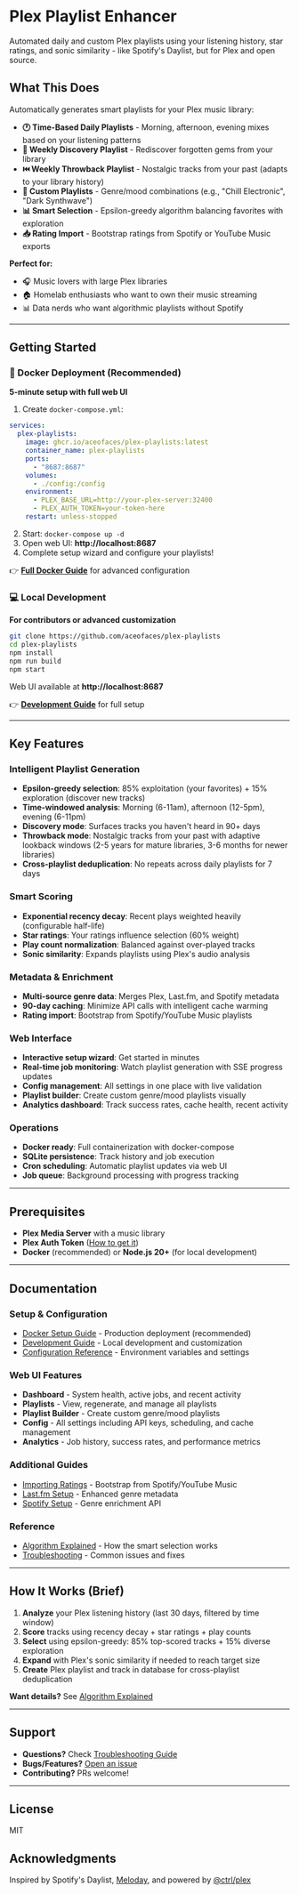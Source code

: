 # Plex Playlist Enhancer

Automated daily and custom Plex playlists using your listening history, star ratings, and sonic similarity - like Spotify's Daylist, but for Plex and open source.

## What This Does

Automatically generates smart playlists for your Plex music library:

- **🕐 Time-Based Daily Playlists** - Morning, afternoon, evening mixes based on your listening patterns
- **🔮 Weekly Discovery Playlist** - Rediscover forgotten gems from your library
- **⏮️ Weekly Throwback Playlist** - Nostalgic tracks from your past (adapts to your library history)
- **🎨 Custom Playlists** - Genre/mood combinations (e.g., "Chill Electronic", "Dark Synthwave")
- **📊 Smart Selection** - Epsilon-greedy algorithm balancing favorites with exploration
- **📥 Rating Import** - Bootstrap ratings from Spotify or YouTube Music exports

**Perfect for:**
- 🎧 Music lovers with large Plex libraries
- 🏠 Homelab enthusiasts who want to own their music streaming
- 📊 Data nerds who want algorithmic playlists without Spotify

---

## Getting Started

### 🐳 Docker Deployment (Recommended)

**5-minute setup with full web UI**

1. Create `docker-compose.yml`:
```yaml
services:
  plex-playlists:
    image: ghcr.io/aceofaces/plex-playlists:latest
    container_name: plex-playlists
    ports:
      - "8687:8687"
    volumes:
      - ./config:/config
    environment:
      - PLEX_BASE_URL=http://your-plex-server:32400
      - PLEX_AUTH_TOKEN=your-token-here
    restart: unless-stopped
```

2. Start: `docker-compose up -d`
3. Open web UI: **http://localhost:8687**
4. Complete setup wizard and configure your playlists!

👉 **[Full Docker Guide](docs/docker-guide.md)** for advanced configuration

### 💻 Local Development

**For contributors or advanced customization**

```bash
git clone https://github.com/aceofaces/plex-playlists
cd plex-playlists
npm install
npm run build
npm start
```

Web UI available at **http://localhost:8687**

👉 **[Development Guide](docs/cli-guide.md)** for full setup

---

## Key Features

### Intelligent Playlist Generation
- **Epsilon-greedy selection**: 85% exploitation (your favorites) + 15% exploration (discover new tracks)
- **Time-windowed analysis**: Morning (6-11am), afternoon (12-5pm), evening (6-11pm)
- **Discovery mode**: Surfaces tracks you haven't heard in 90+ days
- **Throwback mode**: Nostalgic tracks from your past with adaptive lookback windows (2-5 years for mature libraries, 3-6 months for newer libraries)
- **Cross-playlist deduplication**: No repeats across daily playlists for 7 days

### Smart Scoring
- **Exponential recency decay**: Recent plays weighted heavily (configurable half-life)
- **Star ratings**: Your ratings influence selection (60% weight)
- **Play count normalization**: Balanced against over-played tracks
- **Sonic similarity**: Expands playlists using Plex's audio analysis

### Metadata & Enrichment
- **Multi-source genre data**: Merges Plex, Last.fm, and Spotify metadata
- **90-day caching**: Minimize API calls with intelligent cache warming
- **Rating import**: Bootstrap from Spotify/YouTube Music playlists

### Web Interface
- **Interactive setup wizard**: Get started in minutes
- **Real-time job monitoring**: Watch playlist generation with SSE progress updates
- **Config management**: All settings in one place with live validation
- **Playlist builder**: Create custom genre/mood playlists visually
- **Analytics dashboard**: Track success rates, cache health, recent activity

### Operations
- **Docker ready**: Full containerization with docker-compose
- **SQLite persistence**: Track history and job execution
- **Cron scheduling**: Automatic playlist updates via web UI
- **Job queue**: Background processing with progress tracking

---

## Prerequisites

- **Plex Media Server** with a music library
- **Plex Auth Token** ([How to get it](docs/docker-guide.md#getting-your-plex-token))
- **Docker** (recommended) or **Node.js 20+** (for local development)

---

## Documentation

### Setup & Configuration
- [Docker Setup Guide](docs/docker-guide.md) - Production deployment (recommended)
- [Development Guide](docs/cli-guide.md) - Local development and customization
- [Configuration Reference](docs/configuration-reference.md) - Environment variables and settings

### Web UI Features
- **Dashboard** - System health, active jobs, and recent activity
- **Playlists** - View, regenerate, and manage all playlists
- **Playlist Builder** - Create custom genre/mood playlists
- **Config** - All settings including API keys, scheduling, and cache management
- **Analytics** - Job history, success rates, and performance metrics

### Additional Guides
- [Importing Ratings](docs/importing.md) - Bootstrap from Spotify/YouTube Music
- [Last.fm Setup](docs/api-setup/lastfm-setup.md) - Enhanced genre metadata
- [Spotify Setup](docs/api-setup/spotify-setup.md) - Genre enrichment API

### Reference
- [Algorithm Explained](docs/algorithm-explained.md) - How the smart selection works
- [Troubleshooting](docs/troubleshooting.md) - Common issues and fixes

---

## How It Works (Brief)

1. **Analyze** your Plex listening history (last 30 days, filtered by time window)
2. **Score** tracks using recency decay + star ratings + play counts
3. **Select** using epsilon-greedy: 85% top-scored tracks + 15% diverse exploration
4. **Expand** with Plex's sonic similarity if needed to reach target size
5. **Create** Plex playlist and track in database for cross-playlist deduplication

**Want details?** See [Algorithm Explained](docs/algorithm-explained.md)

---

## Support

- **Questions?** Check [Troubleshooting Guide](docs/troubleshooting.md)
- **Bugs/Features?** [Open an issue](https://github.com/aceofaces/plex-playlists/issues)
- **Contributing?** PRs welcome!

---

## License

MIT

## Acknowledgments

Inspired by Spotify's Daylist, [Meloday](https://github.com/trackstacker/meloday), and powered by [@ctrl/plex](https://github.com/scttcper/plex)
